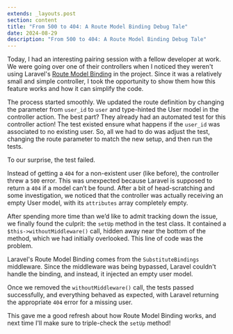 ```yaml
---
extends: _layouts.post
section: content
title: "From 500 to 404: A Route Model Binding Debug Tale"
date: 2024-08-29
description: "From 500 to 404: A Route Model Binding Debug Tale"
---
```


Today, I had an interesting pairing session with a fellow developer at work. 
We were going over one of their controllers when I noticed they weren't using Laravel's [Route Model Binding](https://laravel.com/docs/11.x/routing#route-model-binding) in the project.
Since it was a relatively small and simple controller, I took the opportunity to show them how this feature works and how it can simplify the code.

The process started smoothly. We updated the route definition by changing the parameter from `user_id` to `user` and type-hinted the User model in the controller action. 
The best part? They already had an automated test for this controller action! The test existed ensure what happens if the `user_id` was associated to no existing user.
So, all we had to do was adjust the test, changing the route parameter to match the new setup, and then run the tests.

To our surprise, the test failed.

Instead of getting a `404` for a non-existent user (like before), the controller threw a `500` error. This was unexpected because Laravel is supposed to return a `404` if a model can’t be found.
After a bit of head-scratching and some investigation, we noticed that the controller was actually receiving an empty User model, with its `attributes` array completely empty.

After spending more time than we’d like to admit tracking down the issue, we finally found the culprit: the `setUp` method in the test class. 
It contained a `$this->withoutMiddleware()` call, hidden away near the bottom of the method, which we had initially overlooked. This line of code was the problem.

Laravel's Route Model Binding comes from the `SubstituteBindings` middleware. Since the middleware was being bypassed, Laravel couldn't handle the binding, and instead, it injected an empty user model.

Once we removed the `withoutMiddleware()` call, the tests passed successfully, and everything behaved as expected, with Laravel returning the appropriate `404` error for a missing user.


This gave me a good refresh about how Route Model Binding works, and next time I'll make sure to triple-check the `setUp` method!
